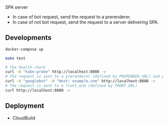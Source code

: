SPA server

- In case of bot request, send the request to a prerenderer.
- In case of not bot request, send the request to a server delivering SPA.

## Developments

```bash
docker-compose up
```

```bash
make test
```

```bash
# The health check
curl -A "kube-probe" http://localhost:8080 -v
# The request is sent to a prerenderer (defined by PRERENDER_URL) and prernderer responses http://example.com page
curl -A "googlebot" -H "Host: example.com" http://localhost:8080 -v
# The request is sent to a front_end (defined by FRONT_URL)
curl http://localhost:8080 -v
```

## Deployment

- CloudBuild

